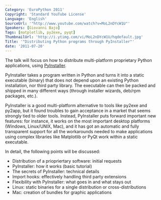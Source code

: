 ```yaml
---
Category: 'EuroPython 2011'
Copyright: 'Standard YouTube License'
Language: 'English'
SourceUrl: '"http://www.youtube.com/watch?v=MoL2nDYcW1U"'
Speakers: [Giovanni Bajo]
Tags: [matplotlib, py2exe, pyqt]
ThumbnailUrl: 'http://i.ytimg.com/vi/MoL2nDYcW1U/hqdefault.jpg'
Title: '"Distributing Python programs through PyInstaller"'
date: '2011-07-20'
---
```

The talk will focus on how to distribute multi-platform proprietary Python
applications, using [PyInstaller](http://www.pyinstaller.org).

PyInstaller takes a program written in Python and turns it into a static
executable (binary) that does not depend upon an existing Python installation,
nor third party library. The executable can then be packed and shipped in many
different ways (through installer wizards, deb/rpm packages, etc.).

PyInstaller is a good multi-platform alternative to tools like py2exe and
py2app, but it found troubles to gain acceptance in a market that seems
strongly tied to older tools. Instead, PyInstaller puts forward important new
features: for instance, it works on the most important desktop platforms
(Windows, Linux/UNIX, Mac), and it has got an automatic and fully transparent
support for all the workarounds needed to make applications using complex
libraries like Matplotlib or PyQt work within a static executable.

In detail, the following points will be discussed:

  * Distribution of a priopriertary software: initial requests
  * PyInstaller: how it works (basic tutorial)
  * The secrets of PyInstaller: technical details
  * Import hooks: effectively handling third party extensions
  * Flexibility with PyInstaller: what goes in and what stays out
  * Linux: static binaries for a single distribution or cross-distributions
  * Mac: creation of bundles for graphic applications

